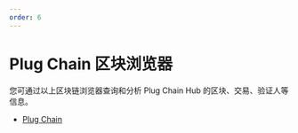 ```yaml
---
order: 6
---
```


# Plug Chain 区块浏览器

您可通过以上区块链浏览器查询和分析 Plug Chain Hub 的区块、交易、验证人等信息。

- [Plug Chain](https://www.plugchain.network/)
